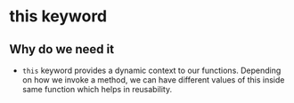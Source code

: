 # this keyword

## Why do we need it

- `this` keyword provides a dynamic context to our functions. Depending on how we invoke a method, we can have different values of this inside same function which helps in reusability.
